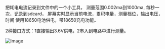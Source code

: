 把耗电电流记录到文件中的一个小工具，
测量范围0.002ma到1000ma, 
每秒一次，记录到sdcard，
屏幕实时显示当前电流，累积电量，测量档位，输出电压，时间
使用18650电池供电，带18650充电功能。

2种接口方式：1直接输出3.6V供电，2串入到电路中进行测量。

![Image](https://github.com/lshw/iLogger/raw/master/img.png)
